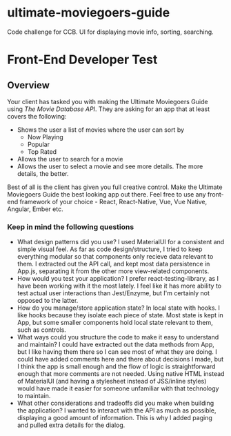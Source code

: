 # ultimate-moviegoers-guide
Code challenge for CCB. UI for displaying movie info, sorting, searching. 

# Front-End Developer Test

## Overview

Your client has tasked you with making the Ultimate Moviegoers Guide using _The Movie Database API_. They are asking for an app that at least covers the following:

* Shows the user a list of movies where the user can sort by
  * Now Playing
  * Popular
  * Top Rated
* Allows the user to search for a movie
* Allows the user to select a movie and see more details. The more details, the better.

Best of all is the client has given you full creative control.
Make the Ultimate Moviegoers Guide the best looking app out there.
Feel free to use any front-end framework of your choice - React, React-Native, Vue, Vue Native, Angular, Ember etc.

### Keep in mind the following questions

* What design patterns did you use?
  I used MaterialUI for a consistent and simple visual feel.
  As far as code design/structure, I tried to keep everything modular so that components only recieve data relevant to them. I extracted out the API call, and kept most data persistence in App.js, separating it from the other more view-related components.  
* How would you test your application?
  I prefer react-testing-library, as I have been working with it the most lately. I feel like it has more ability to test actual user interactions than Jest/Enzyme, but I'm certainly not opposed to the latter.
* How do you manage/store application state?
  In local state with hooks. I like hooks because they isolate each piece of state. Most state is kept in App, but some smaller components hold local state relevant to them, such as controls.
* What ways could you structure the code to make it easy to understand and maintain?
  I could have extracted out the data methods from App, but I like having them there so I can see most of what they are doing. I could have added comments here and there about decisions I made, but I think the app is small enough and the flow of logic is straightforward enough that more comments are not needed. 
  Using native HTML instead of MaterialUI (and having a stylesheet instead of JSS/inline styles) would have made it easier for someone unfamiliar with that technology to maintain.  
* What other considerations and tradeoffs did you make when building the application?
  I wanted to interact with the API as much as possible, displaying a good amount of information. This is why I added paging and pulled extra details for the dialog. 



